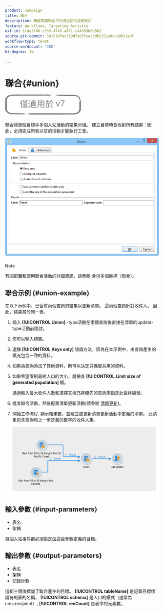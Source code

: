 ```yaml
---
product: campaign
title: 聯合
description: 瞭解有關聯合工作流活動的詳細資訊
feature: Workflows, Targeting Activity
exl-id: 1cda3146-c333-4743-a871-c44583b6e5b2
source-git-commit: 381538fac319dfa075cac3db2252a9cc80b31e0f
workflow-type: tm+mt
source-wordcount: '305'
ht-degree: 1%

---
```


# 聯合{#union}

![](../../assets/v7-only.svg)

聯合將單個目標中多個入站活動的結果分組。 建立目標時會收到所有結果：因此，必須完成所有以前的活動才能執行工會。

![](assets/s_user_segmentation_union.png)

>[!NOTE]
>
>有關配置和使用聯合活動的詳細資訊，請參閱 [合併多個目標（聯合）](targeting-data.md#combining-several-targets--union-)。

## 聯合示例 {#union-example}

在以下示例中，已合併兩個查詢的結果以更新清單。 這兩個查詢針對收件人。 因此，結果基於同一表。

1. 插入 **[!UICONTROL Union]** -type活動在兩個查詢後直接在清單的update-type活動前開啟。
1. 您可以輸入標籤。
1. 選擇 **[!UICONTROL Keys only]** 協調方法，因為在本示例中，由查詢產生的填充包含一致的資料。
1. 如果為查詢添加了其他資料，則可以決定只保留共用的資料。
1. 如果希望限制最終人口的大小，請檢查 **[!UICONTROL Limit size of generated population]** 框。

   通過輸入最大收件人數和選擇其填充將優先的查詢來指定此最終編號。

1. 批准聯合活動，然後配置清單更新活動(請參閱 [清單更新](list-update.md))。
1. 開始工作流程. 顯示結果數，並建立或更新清單更新活動中定義的清單。 此清單包含查詢和上一步定義的數字的收件人集。

   ![](assets/union_example.png)

## 輸入參數 {#input-parameters}

* 表名
* 架構

每個入站事件都必須指定由這些參數定義的目標。

## 輸出參數 {#output-parameters}

* 表名
* 架構
* 記錄計數

這組三個值標識了聯合產生的目標。 **[!UICONTROL tableName]** 是記錄目標標識符的表的名稱， **[!UICONTROL schema]** 是人口的模式（通常為nms:recipient）, **[!UICONTROL recCount]** 是表中的元素數。
